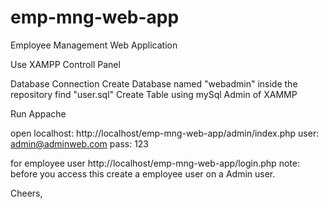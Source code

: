 # emp-mng-web-app
Employee Management Web Application


Use XAMPP Controll Panel

Database Connection
Create Database named "webadmin"
inside the repository find "user.sql"
Create Table using mySql Admin of XAMMP

Run Appache

open localhost: http://localhost/emp-mng-web-app/admin/index.php
user: admin@adminweb.com
pass: 123

for employee user http://localhost/emp-mng-web-app/login.php
note: before you access this create a employee user on a Admin user.

Cheers,
